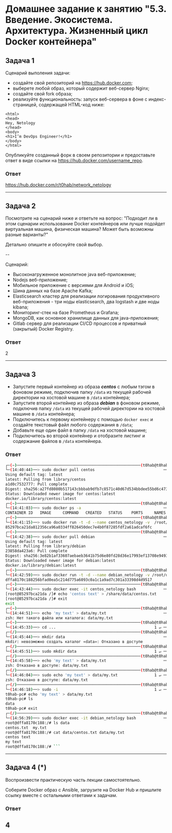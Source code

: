
# Домашнее задание к занятию "5.3. Введение. Экосистема. Архитектура. Жизненный цикл Docker контейнера"

## Задача 1

Сценарий выполения задачи:

- создайте свой репозиторий на https://hub.docker.com;
- выберете любой образ, который содержит веб-сервер Nginx;
- создайте свой fork образа;
- реализуйте функциональность:
запуск веб-сервера в фоне с индекс-страницей, содержащей HTML-код ниже:
```
<html>
<head>
Hey, Netology
</head>
<body>
<h1>I’m DevOps Engineer!</h1>
</body>
</html>
```
Опубликуйте созданный форк в своем репозитории и предоставьте ответ в виде ссылки на https://hub.docker.com/username_repo.

### Ответ

https://hub.docker.com/r/t0hab/network_netology

---

## Задача 2

Посмотрите на сценарий ниже и ответьте на вопрос:
"Подходит ли в этом сценарии использование Docker контейнеров или лучше подойдет виртуальная машина, физическая машина? Может быть возможны разные варианты?"

Детально опишите и обоснуйте свой выбор.

--

Сценарий:

- Высоконагруженное монолитное java веб-приложение;
- Nodejs веб-приложение;
- Мобильное приложение c версиями для Android и iOS;
- Шина данных на базе Apache Kafka;
- Elasticsearch кластер для реализации логирования продуктивного веб-приложения - три ноды elasticsearch, два logstash и две ноды kibana;
- Мониторинг-стек на базе Prometheus и Grafana;
- MongoDB, как основное хранилище данных для java-приложения;
- Gitlab сервер для реализации CI/CD процессов и приватный (закрытый) Docker Registry.

### Ответ

2

---

## Задача 3

- Запустите первый контейнер из образа ***centos*** c любым тэгом в фоновом режиме, подключив папку ```/data``` из текущей рабочей директории на хостовой машине в ```/data``` контейнера;
- Запустите второй контейнер из образа ***debian*** в фоновом режиме, подключив папку ```/data``` из текущей рабочей директории на хостовой машине в ```/data``` контейнера;
- Подключитесь к первому контейнеру с помощью ```docker exec``` и создайте текстовый файл любого содержания в ```/data```;
- Добавьте еще один файл в папку ```/data``` на хостовой машине;
- Подключитесь во второй контейнер и отобразите листинг и содержание файлов в ```/data``` контейнера.


### Ответ

```bash
┌─(~)──────────────────────────────────────────────────────(t0hab@t0hab-pc:pts/0)─┐
└─(14:40:44)──> sudo docker pull centos                              ──(Чт,сен22)─┘
Using default tag: latest
latest: Pulling from library/centos
a1d0c7532777: Pull complete 
Digest: sha256:a27fd8080b517143cbbbab9dfb7c8571c40d67d534bbdee55bd6c473f432b177
Status: Downloaded newer image for centos:latest
docker.io/library/centos:latest
┌─(~)──────────────────────────────────────────────────────(t0hab@t0hab-pc:pts/0)─┐
└─(14:41:03)──> sudo docker ps -a                                    ──(Чт,сен22)─┘
CONTAINER ID   IMAGE     COMMAND   CREATED   STATUS    PORTS     NAMES
┌─(~)──────────────────────────────────────────────────────(t0hab@t0hab-pc:pts/0)─┐
└─(14:41:15)──> sudo docker run -t -d --name centos_netology -v  /root/data:/share/data centos
85297bca21da812356ca96a0334ff826450dec7e4b0f87285fdf2a61adcaf6fc
┌─(~)──────────────────────────────────────────────────────(t0hab@t0hab-pc:pts/0)─┐
└─(14:42:38)──> sudo docker pull debian                              ──(Чт,сен22)─┘
Using default tag: latest
latest: Pulling from library/debian
23858da423a6: Pull complete 
Digest: sha256:3e82b1af33607aebaeb3641b75d6e80fd28d36e17993ef13708e9493e30e8ff9
Status: Downloaded newer image for debian:latest
docker.io/library/debian:latest
┌─(~)──────────────────────────────────────────────────────(t0hab@t0hab-pc:pts/0)─┐
└─(14:42:59)──> sudo docker run -t -d --name debian_netology -v /root/data:/data debian:latest
dffa8170c188256bfad0ea5c214d775a6093c0a1c1a9ad7c301a33398d4d9517
┌─(~)──────────────────────────────────────────────────────(t0hab@t0hab-pc:pts/0)─┐
└─(14:43:44)──> sudo docker exec -it centos_netology bash            ──(Чт,сен22)─┘
[root@85297bca21da /]# echo 'centos text' > /share/data/centos.txt
[root@85297bca21da /]# exit
exit
┌─(~)──────────────────────────────────────────────────────(t0hab@t0hab-pc:pts/0)─┐
└─(14:44:51)──> echo 'my text' > data/my.txt                         ──(Чт,сен22)─┘
zsh: Нет такого файла или каталога: data/my.txt
┌─(~)──────────────────────────────────────────────────────(t0hab@t0hab-pc:pts/0)─┐
└─(14:45:33)──> cd ...                                           1 ↵ ──(Чт,сен22)─┘
┌─(/)──────────────────────────────────────────────────────(t0hab@t0hab-pc:pts/0)─┐
└─(14:45:44)──> mkdir data                                           ──(Чт,сен22)─┘
mkdir: невозможно создать каталог «data»: Отказано в доступе
┌─(/)──────────────────────────────────────────────────────(t0hab@t0hab-pc:pts/0)─┐
└─(14:45:51)──> sudo mkdir data                                  1 ↵ ──(Чт,сен22)─┘
┌─(/)──────────────────────────────────────────────────────(t0hab@t0hab-pc:pts/0)─┐
└─(14:45:58)──> echo 'my text' > data/my.txt                         ──(Чт,сен22)─┘
zsh: Отказано в доступе: data/my.txt
┌─(/)──────────────────────────────────────────────────────(t0hab@t0hab-pc:pts/0)─┐
└─(14:46:04)──> sudo echo 'my text' > data/my.txt                1 ↵ ──(Чт,сен22)─┘
zsh: Отказано в доступе: data/my.txt
┌─(/)──────────────────────────────────────────────────────(t0hab@t0hab-pc:pts/0)─┐
└─(14:46:18)──> sudo -i                                          1 ↵ ──(Чт,сен22)─┘
t0hab-pc# echo 'my text' > data/my.txt
t0hab-pc# ls
data
t0hab-pc# exit
┌─(/)──────────────────────────────────────────────────────(t0hab@t0hab-pc:pts/0)─┐
└─(14:56:39)──> sudo docker exec -it debian_netology bash            ──(Чт,сен22)─┘
root@dffa8170c188:/# ls data
centos.txt  my.txt
root@dffa8170c188:/# cat data/centos.txt data/my.txt
centos text
my text
root@dffa8170c188:/# ```
```

---

## Задача 4 (*)

Воспроизвести практическую часть лекции самостоятельно.

Соберите Docker образ с Ansible, загрузите на Docker Hub и пришлите ссылку вместе с остальными ответами к задачам.


### Ответ

4
---